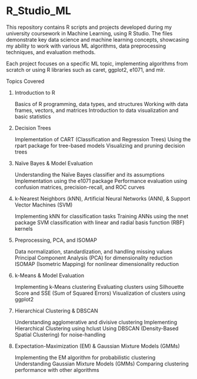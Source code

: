 # R_Studio_ML
This repository contains R scripts and projects developed during my university coursework in Machine Learning, using R Studio. The files demonstrate key data science and machine learning concepts, showcasing my ability to work with various ML algorithms, data preprocessing techniques, and evaluation methods.

Each project focuses on a specific ML topic, implementing algorithms from scratch or using R libraries such as caret, ggplot2, e1071, and mlr.

Topics Covered
1. Introduction to R

    Basics of R programming, data types, and structures
    Working with data frames, vectors, and matrices
    Introduction to data visualization and basic statistics

2. Decision Trees

    Implementation of CART (Classification and Regression Trees)
    Using the rpart package for tree-based models
    Visualizing and pruning decision trees

3. Naïve Bayes & Model Evaluation

    Understanding the Naïve Bayes classifier and its assumptions
    Implementation using the e1071 package
    Performance evaluation using confusion matrices, precision-recall, and ROC curves

4. k-Nearest Neighbors (kNN), Artificial Neural Networks (ANN), & Support Vector Machines (SVM)

    Implementing kNN for classification tasks
    Training ANNs using the nnet package
    SVM classification with linear and radial basis function (RBF) kernels

5. Preprocessing, PCA, and ISOMAP

    Data normalization, standardization, and handling missing values
    Principal Component Analysis (PCA) for dimensionality reduction
    ISOMAP (Isometric Mapping) for nonlinear dimensionality reduction

6. k-Means & Model Evaluation

    Implementing k-Means clustering
    Evaluating clusters using Silhouette Score and SSE (Sum of Squared Errors)
    Visualization of clusters using ggplot2

7. Hierarchical Clustering & DBSCAN

    Understanding agglomerative and divisive clustering
    Implementing Hierarchical Clustering using hclust
    Using DBSCAN (Density-Based Spatial Clustering) for noise-handling

8. Expectation-Maximization (EM) & Gaussian Mixture Models (GMMs)

    Implementing the EM algorithm for probabilistic clustering
    Understanding Gaussian Mixture Models (GMMs)
    Comparing clustering performance with other algorithms
